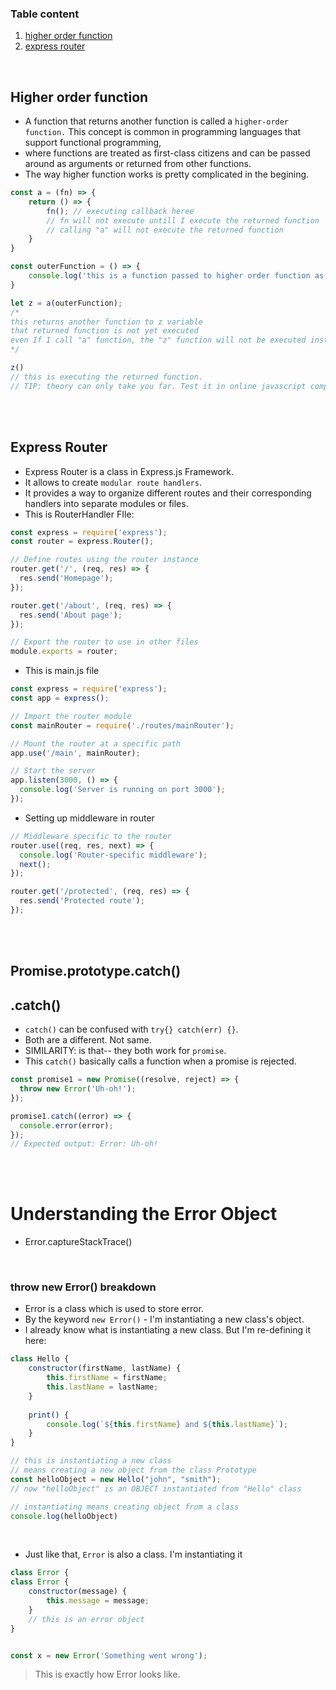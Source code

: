 ### Table content
1. [higher order function](#higher-order-function)
2. [express router](#express-router)



<br>

## Higher order function
* A function that returns another function is called a `higher-order function.` This concept is common in programming languages that support functional programming,
* where functions are treated as first-class citizens and can be passed around as arguments or returned from other functions.
* The way higher function works is pretty complicated in the begining.
```javascript
const a = (fn) => {
    return () => {
        fn(); // executing callback heree
        // fn will not execute untill I execute the returned function
        // calling "a" will not execute the returned function
    }
}

const outerFunction = () => {
    console.log('this is a function passed to higher order function as arguments')
}

let z = a(outerFunction);
/* 
this returns another function to z variable 
that returned function is not yet executed
even If I call "a" function, the "z" function will not be executed instantly
*/

z()
// this is executing the returned function.
// TIP: theory can only take you far. Test it in online javascript compiler and feel the pattern. Use practical
```


<br>
<br>

## Express Router
* Express Router is a class in Express.js Framework.
* It allows to create `modular route handlers`.
*  It provides a way to organize different routes and their corresponding handlers into separate modules or files.
*  This is RouterHandler FIle:
```javascript
const express = require('express');
const router = express.Router();

// Define routes using the router instance
router.get('/', (req, res) => {
  res.send('Homepage');
});

router.get('/about', (req, res) => {
  res.send('About page');
});

// Export the router to use in other files
module.exports = router;

```

* This is main.js file
```javascript
const express = require('express');
const app = express();

// Import the router module
const mainRouter = require('./routes/mainRouter');

// Mount the router at a specific path
app.use('/main', mainRouter);

// Start the server
app.listen(3000, () => {
  console.log('Server is running on port 3000');
});

```

* Setting up middleware in router
```javascript
// Middleware specific to the router
router.use((req, res, next) => {
  console.log('Router-specific middleware');
  next();
});

router.get('/protected', (req, res) => {
  res.send('Protected route');
});

```

<br>
<br>

## Promise.prototype.catch()
## .catch()
* `catch()` can be confused with `try{} catch(err) {}`.
* Both are a different. Not same.
* SIMILARITY: is that-- they both work for `promise`.
* This `catch()` basically calls a function when a promise is rejected.
```javascript
const promise1 = new Promise((resolve, reject) => {
  throw new Error('Uh-oh!');
});

promise1.catch((error) => {
  console.error(error);
});
// Expected output: Error: Uh-oh!
```

<br>
<br>

# Understanding the Error Object
* Error.captureStackTrace()

<br>

### throw new Error() breakdown
* Error is a class which is used to store error.
* By the keyword `new Error()` -  I'm instantiating a new class's object.
* I already know what is instantiating a new class. But I'm re-defining it here:
```javascript
class Hello {
    constructor(firstName, lastName) {
        this.firstName = firstName;
        this.lastName = lastName;
    }
    
    print() {
        console.log(`${this.firstName} and ${this.lastName}`);
    }
}

// this is instantiating a new class
// means creating a new object from the class Prototype
const helloObject = new Hello("john", "smith");
// now "helloObject" is an OBJECT instantiated from "Hello" class

// instantiating means creating object from a class
console.log(helloObject)
```
<br>

* Just like that, `Error` is also a class. I'm instantiating it
```javascript
class Error {
class Error {
    constructor(message) {
        this.message = message;
    }
    // this is an error object
}


const x = new Error('Something went wrong');
```
> This is exactly how Error looks like.




